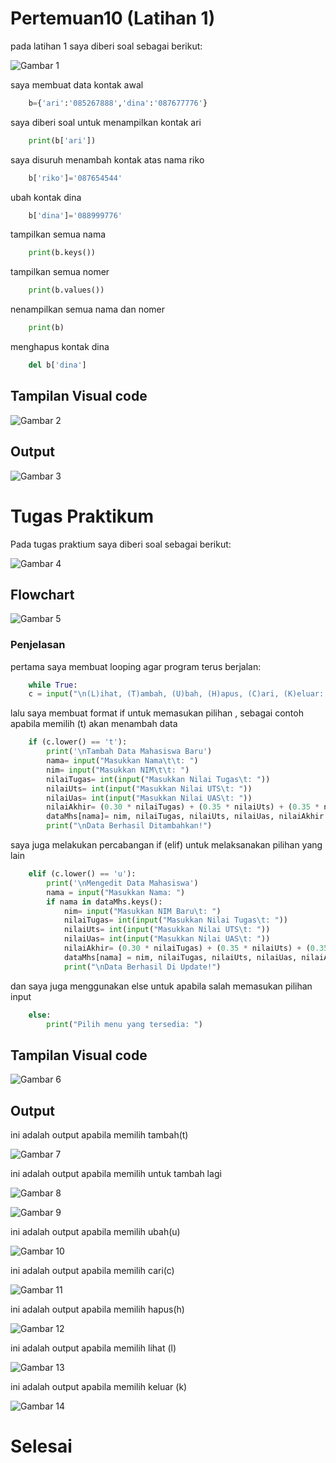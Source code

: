 # Pertemuan10 (Latihan 1)

pada latihan 1 saya diberi soal sebagai berikut: 

![Gambar 1](gambar/Latihan1.png)

saya membuat data kontak awal
````py
    b={'ari':'085267888','dina':'087677776'}
````

saya diberi soal untuk menampilkan kontak ari
````py
    print(b['ari'])
````

saya disuruh menambah kontak atas nama riko
````py
    b['riko']='087654544'
````

ubah kontak dina
````py
    b['dina']='088999776'
````

tampilkan semua nama
````py
    print(b.keys())
````

tampilkan semua nomer
````py
    print(b.values())
````

nenampilkan semua nama dan nomer
````py
    print(b)
````

menghapus kontak dina
````py
    del b['dina']
````

## Tampilan Visual code 

![Gambar 2](gambar/TampilanLatihan1.png)

## Output

![Gambar 3](gambar/OutputLatihan1.png)

# Tugas Praktikum 

Pada tugas praktium saya diberi soal sebagai berikut:

![Gambar 4](gambar/TugasPraktikum.png)

## Flowchart 

![Gambar 5](gambar/flowchart.png)

### Penjelasan 

pertama saya membuat looping agar program terus berjalan:
````py
    while True:
    c = input("\n(L)ihat, (T)ambah, (U)bah, (H)apus, (C)ari, (K)eluar: ")                                
````

lalu saya membuat format if untuk memasukan pilihan , sebagai contoh apabila memilih (t) akan menambah data
````py
    if (c.lower() == 't'):                                               
        print('\nTambah Data Mahasiswa Baru')
        nama= input("Masukkan Nama\t\t: ")                                        
        nim= input("Masukkan NIM\t\t: ")                                         
        nilaiTugas= int(input("Masukkan Nilai Tugas\t: "))                              
        nilaiUts= int(input("Masukkan Nilai UTS\t: "))                                   
        nilaiUas= int(input("Masukkan Nilai UAS\t: "))                                    
        nilaiAkhir= (0.30 * nilaiTugas) + (0.35 * nilaiUts) + (0.35 * nilaiUas)              
        dataMhs[nama]= nim, nilaiTugas, nilaiUts, nilaiUas, nilaiAkhir                         
        print("\nData Berhasil Ditambahkan!")
````

saya juga melakukan percabangan if (elif) untuk melaksanakan pilihan yang lain
````py
    elif (c.lower() == 'u'):                                                                    
        print('\nMengedit Data Mahasiswa')
        nama = input("Masukkan Nama: ")                                                         
        if nama in dataMhs.keys():                              
            nim= input("Masukkan NIM Baru\t: ")                              
            nilaiTugas= int(input("Masukkan Nilai Tugas\t: "))                           
            nilaiUts= int(input("Masukkan Nilai UTS\t: "))                           
            nilaiUas= int(input("Masukkan Nilai UAS\t: "))                           
            nilaiAkhir= (0.30 * nilaiTugas) + (0.35 * nilaiUts) + (0.35 * nilaiUas)          
            dataMhs[nama] = nim, nilaiTugas, nilaiUts, nilaiUas, nilaiAkhir                      
            print("\nData Berhasil Di Update!")
````

dan saya juga menggunakan else untuk apabila salah memasukan pilihan input
````py
    else:
        print("Pilih menu yang tersedia: ")                                                    
````

## Tampilan Visual code 

![Gambar 6](gambar/TampilanProgram1.png)

## Output
ini adalah output apabila memilih tambah(t) 

![Gambar 7](gambar/OutputT.png)

ini adalah output apabila memilih untuk tambah lagi 

![Gambar 8](gambar/Output2.png)

![Gambar 9](gambar/Output3.png)

ini adalah output apabila memilih ubah(u) 

![Gambar 10](gambar/OutputU.png)

ini adalah output apabila memilih cari(c)

![Gambar 11](gambar/OutputC.png)

ini adalah output apabila memilih hapus(h) 

![Gambar 12](gambar/OutputH.png)

ini adalah output apabila memilih lihat (l)

![Gambar 13](gambar/OutputL.png)

ini adalah output apabila memilih keluar (k) 

![Gambar 14](gambar/OutputK.png)


# Selesai